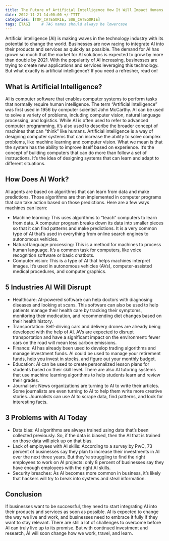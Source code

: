 ```yaml
---
title: The Future of Artificial Intelligence How It Will Impact Humans
date: 2022-11-21 14:00:00 +/-TTTT
categories: [TOP_CATEGORIE, SUB_CATEGORIE]
tags: [TAG]     # TAG names should always be lowercase
---
```


Artificial intelligence (AI) is making waves in the technology industry with its potential to change the world. Businesses are now racing to integrate AI into their products and services as quickly as possible. The demand for AI has grown so much that the market for AI solutions is expected to grow by more than double by 2021. With the popularity of AI increasing, businesses are trying to create new applications and services leveraging this technology. But what exactly is artificial intelligence? If you need a refresher, read on!

## What is Artificial Intelligence?
AI is computer software that enables computer systems to perform tasks that normally require human intelligence. The term “Artificial Intelligence” was first used in 1956 by computer scientist John McCarthy. AI can be used to solve a variety of problems, including computer vision, natural language processing, and logistics. While AI is often used to refer to advanced computer programming, it’s also used to describe the broader concept of machines that can “think” like humans. Artificial intelligence is a way of designing computer systems that can increase the ability to solve complex problems, like machine learning and computer vision. What we mean is that the system has the ability to improve itself based on experience. It’s the concept of building computers that can do more than follow a set of instructions. It’s the idea of designing systems that can learn and adapt to different situations.

## How Does AI Work?
AI agents are based on algorithms that can learn from data and make predictions. Those algorithms are then implemented in computer programs that can take action based on those predictions. Here are a few ways machines can learn: 
- Machine learning: This uses algorithms to “teach” computers to learn from data. A computer program breaks down its data into smaller pieces so that it can find patterns and make predictions. It is a very common type of AI that’s used in everything from online search engines to autonomous vehicles.
- Natural language processing: This is a method for machines to process human language. It’s a common task for computers, like voice recognition software or basic chatbots.
- Computer vision: This is a type of AI that helps machines interpret images. It’s used in autonomous vehicles (AVs), computer-assisted medical procedures, and computer graphics.

## 5 Industries AI Will Disrupt
- Healthcare: AI-powered software can help doctors with diagnosing diseases and looking at scans. This software can also be used to help patients manage their health care by tracking their symptoms, monitoring their medication, and recommending diet changes based on their health history.
- Transportation: Self-driving cars and delivery drones are already being developed with the help of AI. AVs are expected to disrupt transportation and have a significant impact on the environment: fewer cars on the road will mean less carbon emissions.
- Finance: AI has already been used to develop trading algorithms and manage investment funds. AI could be used to manage your retirement funds, help you invest in stocks, and figure out your monthly budget.
- Education: AI can be used to create personalized lesson plans for students based on their skill level. There are also AI tutoring systems that use machine learning algorithms to help students learn and review their grades.
- Journalism: News organizations are turning to AI to write their articles. Some journalists are even turning to AI to help them write more creative stories. Journalists can use AI to scrape data, find patterns, and look for interesting facts.

## 3 Problems with AI Today
- Data bias: AI algorithms are always trained using data that’s been collected previously. So, if the data is biased, then the AI that is trained on those data will pick up on that bias.
- Lack of employees with AI skills: According to a survey by PwC, 73 percent of businesses say they plan to increase their investments in AI over the next three years. But they’re struggling to find the right employees to work on AI projects: only 8 percent of businesses say they have enough employees with the right AI skills.
- Security breaches: As AI becomes more common in business, it’s likely that hackers will try to break into systems and steal information.

## Conclusion

If businesses want to be successful, they need to start integrating AI into their products and services as soon as possible. AI is expected to change the way we live and work, and businesses need to embrace it fully if they want to stay relevant. There are still a lot of challenges to overcome before AI can truly live up to its promise. But with continued investment and research, AI will soon change how we work, travel, and learn.
